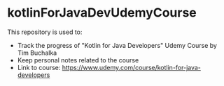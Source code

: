 # kotlinForJavaDevUdemyCourse

This repository is used to:

* Track the progress of "Kotlin for Java Developers" Udemy Course by Tim Buchalka
* Keep personal notes related to the course
* Link to course: https://www.udemy.com/course/kotlin-for-java-developers
